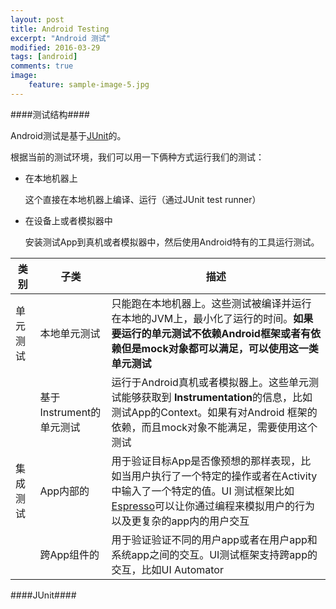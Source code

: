 ```yaml
---
layout: post
title: Android Testing  
excerpt: "Android 测试"
modified: 2016-03-29
tags: [android]
comments: true
image:
    feature: sample-image-5.jpg
---
```


####测试结构####


Android测试是基于[JUnit](http://junit.org/junit4/)的。

根据当前的测试环境，我们可以用一下俩种方式运行我们的测试：

- 在本地机器上
	
	这个直接在本地机器上编译、运行（通过JUnit test runner）
- 在设备上或者模拟器中
    
    安装测试App到真机或者模拟器中，然后使用Android特有的工具运行测试。
    
| 类别 | 子类 | 描述 |
| ----| ----| ------|
| 单元测试| 本地单元测试|只能跑在本地机器上。这些测试被编译并运行在本地的JVM上，最小化了运行的时间。**如果要运行的单元测试不依赖Android框架或者有依赖但是mock对象都可以满足，可以使用这一类单元测试**|
|		|	基于Instrument的单元测试	|运行于Android真机或者模拟器上。这些单元测试能够获取到 **Instrumentation**的信息，比如测试App的Context。如果有对Android 框架的依赖，而且mock对象不能满足，需要使用这个测试|
|集成测试|App内部的|用于验证目标App是否像预想的那样表现，比如当用户执行了一个特定的操作或者在Activity中输入了一个特定的值。UI 测试框架比如[Espresso](http://developer.android.com/tools/testing-support-library/index.html#Espresso)可以让你通过编程来模拟用户的行为以及更复杂的app内的用户交互|
||跨App组件的|用于验证验证不同的用户app或者在用户app和系统app之间的交互。UI测试框架支持跨app的交互，比如UI Automator|


####JUnit####


